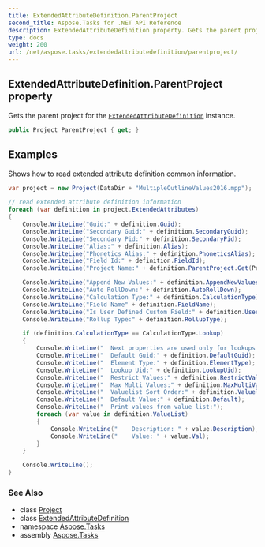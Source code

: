 ```yaml
---
title: ExtendedAttributeDefinition.ParentProject
second_title: Aspose.Tasks for .NET API Reference
description: ExtendedAttributeDefinition property. Gets the parent project for the ExtendedAttributeDefinition instance
type: docs
weight: 200
url: /net/aspose.tasks/extendedattributedefinition/parentproject/
---
```

## ExtendedAttributeDefinition.ParentProject property

Gets the parent project for the [`ExtendedAttributeDefinition`](../) instance.

```csharp
public Project ParentProject { get; }
```

## Examples

Shows how to read extended attribute definition common information.

```csharp
var project = new Project(DataDir + "MultipleOutlineValues2016.mpp");

// read extended attribute definition information
foreach (var definition in project.ExtendedAttributes)
{
    Console.WriteLine("Guid:" + definition.Guid);
    Console.WriteLine("Secondary Guid:" + definition.SecondaryGuid);
    Console.WriteLine("Secondary Pid:" + definition.SecondaryPid);
    Console.WriteLine("Alias:" + definition.Alias);
    Console.WriteLine("Phonetics Alias:" + definition.PhoneticsAlias);
    Console.WriteLine("Field Id:" + definition.FieldId);
    Console.WriteLine("Project Name:" + definition.ParentProject.Get(Prj.Name));

    Console.WriteLine("Append New Values:" + definition.AppendNewValues);
    Console.WriteLine("Auto RollDown:" + definition.AutoRollDown);
    Console.WriteLine("Calculation Type:" + definition.CalculationType);
    Console.WriteLine("Field Name" + definition.FieldName);
    Console.WriteLine("Is User Defined Custom Field:" + definition.UserDef);
    Console.WriteLine("Rollup Type:" + definition.RollupType);

    if (definition.CalculationType == CalculationType.Lookup)
    {
        Console.WriteLine("  Next properties are used only for lookups:");
        Console.WriteLine("  Default Guid:" + definition.DefaultGuid);
        Console.WriteLine("  Element Type:" + definition.ElementType);
        Console.WriteLine("  Lookup Uid:" + definition.LookupUid);
        Console.WriteLine("  Restrict Values:" + definition.RestrictValues);
        Console.WriteLine("  Max Multi Values:" + definition.MaxMultiValues);
        Console.WriteLine("  Valuelist Sort Order:" + definition.ValuelistSortOrder);
        Console.WriteLine("  Default Value:" + definition.Default);
        Console.WriteLine("  Print values from value list:");
        foreach (var value in definition.ValueList)
        {
            Console.WriteLine("    Description: " + value.Description);
            Console.WriteLine("    Value: " + value.Val);
        }
    }

    Console.WriteLine();
}
```

### See Also

* class [Project](../../project/)
* class [ExtendedAttributeDefinition](../)
* namespace [Aspose.Tasks](../../extendedattributedefinition/)
* assembly [Aspose.Tasks](../../../)



